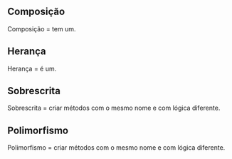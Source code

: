 ## Composição 

Composição = tem um.

## Herança

Herança = é um.

## Sobrescrita

Sobrescrita = criar métodos com o mesmo nome e com lógica diferente.

## Polimorfismo

Polimorfismo = criar métodos com o mesmo nome e com lógica diferente.